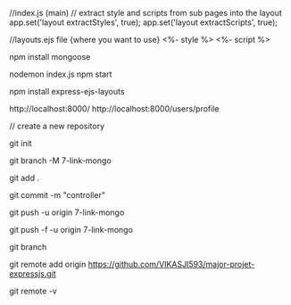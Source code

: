 //index.js (main)
// extract style and scripts from sub pages into the layout
app.set('layout extractStyles', true);
app.set('layout extractScripts', true);

//layouts.ejs file {where you want to use}
<%- style %>
<%- script %>

npm install mongoose

nodemon index.js
npm start

npm install express-ejs-layouts

http://localhost:8000/
http://localhost:8000/users/profile

// create a new repository 

git init

git branch -M 7-link-mongo

git add .

git commit -m "controller"

git push -u origin 7-link-mongo

git push -f -u origin 7-link-mongo

git branch

git remote add origin https://github.com/VIKASJI593/major-projet-expressjs.git

git remote -v


